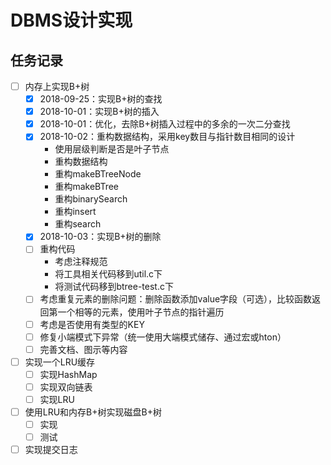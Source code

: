 # DBMS设计实现

## 任务记录

* [ ] 内存上实现B+树
  * [x] 2018-09-25：实现B+树的查找
  * [x] 2018-10-01：实现B+树的插入
  * [x] 2018-10-01：优化，去除B+树插入过程中的多余的一次二分查找
  * [x] 2018-10-02：重构数据结构，采用key数目与指针数目相同的设计
    * 使用层级判断是否是叶子节点
    * 重构数据结构
    * 重构makeBTreeNode
    * 重构makeBTree
    * 重构binarySearch
    * 重构insert
    * 重构search
  * [x] 2018-10-03：实现B+树的删除
  * [ ] 重构代码
    * 考虑注释规范
    * 将工具相关代码移到util.c下
    * 将测试代码移到btree-test.c下
  * [ ] 考虑重复元素的删除问题：删除函数添加value字段（可选），比较函数返回第一个相等的元素，使用叶子节点的指针遍历
  * [ ] 考虑是否使用有类型的KEY
  * [ ] 修复小端模式下异常（统一使用大端模式储存、通过宏或hton）
  * [ ] 完善文档、图示等内容
* [ ] 实现一个LRU缓存
  * [ ] 实现HashMap
  * [ ] 实现双向链表
  * [ ] 实现LRU
* [ ] 使用LRU和内存B+树实现磁盘B+树
  * [ ] 实现
  * [ ] 测试
* [ ] 实现提交日志
